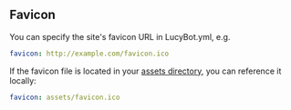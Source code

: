 ## Favicon
You can specify the site's favicon URL in LucyBot.yml, e.g.
```yaml
favicon: http://example.com/favicon.ico
```

If the favicon file is located in your [assets directory](../Including_Assets),
you can reference it locally:
```yaml
favicon: assets/favicon.ico
```

